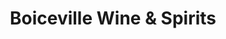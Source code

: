 ---
title: "Boiceville Wine & Spirits"
url: /boiceville/boiceville-wine-und-spirits/
shop: Spirituosen
---